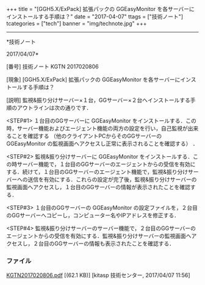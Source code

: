 ﻿+++
title = "[GGH5.X/ExPack] 拡張パックの GGEasyMonitor を各サーバーにインストールする手順は？"
date = "2017-04-07"
ttags = ["技術ノート"]
tcategories = ["tech"]
banner = "img/technote.jpg"
+++

-----------------------------------------------------------------------------------------------------------------------------

*技術ノート

2017/04/07*


[番号]
技術ノート KGTN 2017020806

[現象]
[GGH5.X/ExPack] 拡張パックの GGEasyMonitor
を各サーバーにインストールする手順は？

[説明]
監視&振り分けサーバー×１台，GGサーバー×２台へインストールする手順のアウトラインは次の通りです．

<STEP#1>
１台目のGGサーバーに GGEasyMonitor
をインストールする．この時，サーバー機能およびエージェント機能の両方の設定を行い，自己監視が出来ることを確認する
（他のクライアントPCからそのGGサーバーの GGEasyMonitor
の監視画面へアクセスし正常に表示されることを確認する） ．

<STEP#2>
監視&振り分けサーバーに GGEasyMonitor
をインストールする．この時サーバー機能で，１台目のGGサーバーのエージェントからの受信を有効にする．続けて，１台目のGGサーバーのエージェント機能で，監視&振り分けサーバーへの送信を有効にする．これらの設定が完了後，監視&振り分けサーバーの監視画面へアクセスし，１台目のGGサーバーの情報が表示されたことを確認する．

<STEP#3>
１台目のGGサーバーの GGEasyMonitor
の設定ファイルを，２台目のGGサーバーへコピーし，コンピューター名やIPアドレスを修正する．

<STEP#4>
監視&振り分けサーバーのサーバー機能で，２台目のGGサーバーのエージェントからの受信を有効にする．監視&振り分けサーバーの監視画面へアクセスし，２台目のGGサーバーの情報も表示されたことを確認する．


### ファイル

 
 


[KGTN2017020806.pdf](http://techreport.kitasp.net/attachments/download/3296/KGTN2017020806.pdf)
 [(62.1 KB)] [kitasp 技術センター, 2017/04/07
11:56]


 


 

